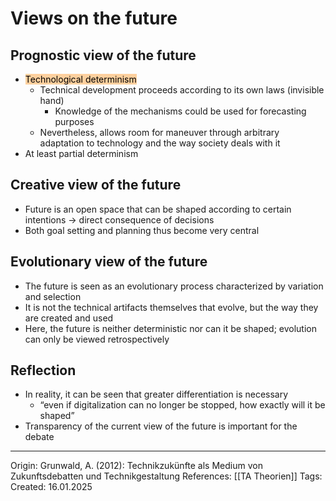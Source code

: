 # Views on the future

## Prognostic view of the future

- <mark style="background: #FFB86CA6;">Technological determinism</mark>
	- Technical development proceeds according to its own laws (invisible hand)
		- Knowledge of the mechanisms could be used for forecasting purposes
	- Nevertheless, allows room for maneuver through arbitrary adaptation to technology and the way society deals with it
- At least partial determinism

## Creative view of the future

- Future is an open space that can be shaped according to certain intentions -> direct consequence of decisions
- Both goal setting and planning thus become very central

## Evolutionary view of the future

- The future is seen as an evolutionary process characterized by variation and selection
- It is not the technical artifacts themselves that evolve, but the way they are created and used
- Here, the future is neither deterministic nor can it be shaped; evolution can only be viewed retrospectively

## Reflection

- In reality, it can be seen that greater differentiation is necessary
	- “even if digitalization can no longer be stopped, how exactly will it be shaped”
- Transparency of the current view of the future is important for the debate

---

Origin: Grunwald, A. (2012): Technikzukünfte als Medium von Zukunftsdebatten und Technikgestaltung
References: [[TA Theorien]]
Tags:
Created: 16.01.2025


